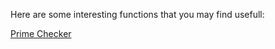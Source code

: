 Here are some interesting functions that you may find usefull:

[Prime Checker](C:\Users\thoma\Downloads\is_prime.txt)

